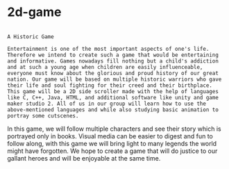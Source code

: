 # 2d-game

                                                                                A Historic Game

	Entertainment is one of the most important aspects of one's life. Therefore we intend to create such a game that would be entertaining and informative. Games nowadays fill nothing but a child's addiction and at such a young age when children are easily influenceable, everyone must know about the glorious and proud history of our great nation. Our game will be based on multiple historic warriors who gave their life and soul fighting for their creed and their birthplace. This game will be a 2D side scroller made with the help of languages like C, C++, Java, HTML, and additional software like unity and game maker studio 2. All of us in our group will learn how to use the above-mentioned languages and while also studying basic animation to portray some cutscenes. 
  In this game, we will follow multiple characters and see their story which is portrayed only in books. Visual media can be easier to digest and fun to follow along, with this game we will bring light to many legends the world might have forgotten. We hope to create a game that will do justice to our gallant heroes and will be enjoyable at the same time.    
